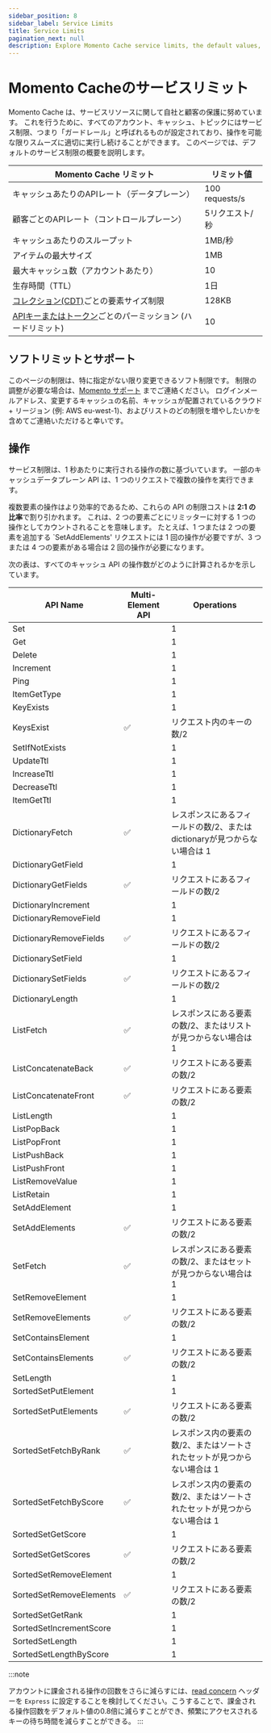 ```yaml
---
sidebar_position: 8
sidebar_label: Service Limits
title: Service Limits
pagination_next: null
description: Explore Momento Cache service limits, the default values, and how to get them changed if you need.
---
```


# Momento Cacheのサービスリミット

Momento Cache は、サービスリソースに関して自社と顧客の保護に努めています。 これを行うために、すべてのアカウント、キャッシュ、トピックにはサービス制限、つまり「ガードレール」と呼ばれるものが設定されており、操作を可能な限りスムーズに適切に実行し続けることができます。 このページでは、デフォルトのサービス制限の概要を説明します。

| Momento Cache リミット         | リミット値          |
|--------------------------------------------------------------------------------------------------------------------|----------------|
| キャッシュあたりのAPIレート（データプレーン）           | 100 requests/s |
| 顧客ごとのAPIレート（コントロールプレーン）|5リクエスト/秒  |
| キャッシュあたりのスループット|1MB/秒          |
| アイテムの最大サイズ|1MB           |
| 最大キャッシュ数（アカウントあたり）|10             |
| 生存時間（TTL）|1日          |
| [コレクション(CDT)](https://docs.momentohq.com/develop/datatypes#collection-data-types-cdts)ごとの要素サイズ制限|128KB          |
| [APIキーまたはトークン](./develop/api-reference/auth.md)ごとのパーミッション (ハードリミット) | 10             |

## ソフトリミットとサポート

このページの制限は、特に指定がない限り変更できるソフト制限です。 制限の調整が必要な場合は、[Momento サポート](mailto:support@momentohq.com) までご連絡ください。 ログインメールアドレス、変更するキャッシュの名前、キャッシュが配置されているクラウド + リージョン (例: AWS eu-west-1)、およびリストのどの制限を増やしたいかを含めてご連絡いただけると幸いです。

## 操作

サービス制限は、1 秒あたりに実行される操作の数に基づいています。 一部のキャッシュデータプレーン API は、1 つのリクエストで複数の操作を実行できます。

複数要素の操作はより効率的であるため、これらの API の制限コストは **2:1 の比率**で割り引かれます。 これは、2 つの要素ごとにリミッターに対する 1 つの操作としてカウントされることを意味します。 たとえば、1 つまたは 2 つの要素を追加する `SetAddElements' リクエストには 1 回の操作が必要ですが、3 つまたは 4 つの要素がある場合は 2 回の操作が必要になります。

次の表は、すべてのキャッシュ API の操作数がどのように計算されるかを示しています。


| API Name                 | Multi-Element API | Operations                                                        |
| ------------------------ | ----              | ------------                                                      |
| Set                      |                   | 1                                                                 |
| Get                      |                   | 1                                                                 |
| Delete                   |                   | 1                                                                 |
| Increment                |                   | 1                                                                 |
| Ping                     |                   | 1                                                                 |
| ItemGetType              |                   | 1                                                                 |
| KeyExists                |                   | 1                                                                 |
| KeysExist                | ✅                | リクエスト内のキーの数/2                                      |
| SetIfNotExists           |                   | 1                                                                 |
| UpdateTtl                |                   | 1                                                                 |
| IncreaseTtl              |                   | 1                                                                 |
| DecreaseTtl              |                   | 1                                                                 |
| ItemGetTtl               |                   | 1                                                                 |
| DictionaryFetch          | ✅                | レスポンスにあるフィールドの数/2、またはdictionaryが見つからない場合は 1   |
| DictionaryGetField       |                   | 1                                                                 |
| DictionaryGetFields      | ✅                | リクエストにあるフィールドの数/2                                     |
| DictionaryIncrement      |                   | 1                                                                 |
| DictionaryRemoveField    |                   | 1                                                                 |
| DictionaryRemoveFields   | ✅                | リクエストにあるフィールドの数/2                                      |
| DictionarySetField       |                   | 1                                                                 |
| DictionarySetFields      | ✅                | リクエストにあるフィールドの数/2                                      |
| DictionaryLength         |                   | 1                                                                 |
| ListFetch                | ✅                | レスポンスにある要素の数/2、またはリストが見つからない場合は 1      |
| ListConcatenateBack      | ✅                | リクエストにある要素の数/2                                   |
| ListConcatenateFront     | ✅                | リクエストにある要素の数/2                                   |
| ListLength               |                   | 1                                                                 |
| ListPopBack              |                   | 1                                                                 |
| ListPopFront             |                   | 1                                                                 |
| ListPushBack             |                   | 1                                                                 |
| ListPushFront            |                   | 1                                                                 |
| ListRemoveValue          |                   | 1                                                                 |
| ListRetain               |                   | 1                                                                 |
| SetAddElement            |                   | 1                                                                 |
| SetAddElements           | ✅                | リクエストにある要素の数/2                                   |
| SetFetch                 | ✅                | レスポンスにある要素の数/2、またはセットが見つからない場合は 1       |
| SetRemoveElement         |                   | 1                                                                 |
| SetRemoveElements        | ✅                | リクエストにある要素の数/2                                   |
| SetContainsElement       |                   | 1                                                                 |
| SetContainsElements      | ✅                | リクエストにある要素の数/2                                   |
| SetLength                |                   | 1                                                                 |
| SortedSetPutElement      |                   | 1                                                                 |
| SortedSetPutElements     | ✅                | リクエストにある要素の数/2                                   |
| SortedSetFetchByRank     | ✅                | レスポンス内の要素の数/2、またはソートされたセットが見つからない場合は 1 |
| SortedSetFetchByScore    | ✅                | レスポンス内の要素の数/2、またはソートされたセットが見つからない場合は 1 |
| SortedSetGetScore        |                   | 1                                                                 |
| SortedSetGetScores       | ✅                | リクエストにある要素の数/2                                   |
| SortedSetRemoveElement   |                   | 1                                                                 |
| SortedSetRemoveElements  | ✅                | リクエストにある要素の数/2                                   |
| SortedSetGetRank         |                   | 1                                                                 |
| SortedSetIncrementScore  |                   | 1                                                                 |
| SortedSetLength          |                   | 1                                                                 |
| SortedSetLengthByScore   |                   | 1                                                                 |

:::note

アカウントに課金される操作の回数をさらに減らすには、[read concern](./learn/how-it-works/read-concern) ヘッダーを `Express` に設定することを検討してください。こうすることで、課金される操作回数をデフォルト値の0.8倍に減らすことができ、頻繁にアクセスされるキーの待ち時間を減らすことができる。
:::
